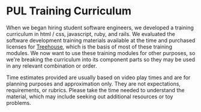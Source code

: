 # PUL Training Curriculum

When we began hiring student software engineers, we developed a training
curriculum in html / css, javascript, ruby, and rails. We evaluated the
software development training materials available at the time and purchased licenses for
[Treehouse](https://teamtreehouse.com), which is the basis of most of these training modules. We now want to
use these training modules for other purposes, so we're breaking the curriculum
into its component parts so they may be used in any relevant combination or order.

Time estimates provided are usually based on video play times and are for
planning purposes and approximation only. They are not expectations,
requirements, or rubrics. Please take the time needed to understand the
material, which may include seeking out additional resources or toy problems.
